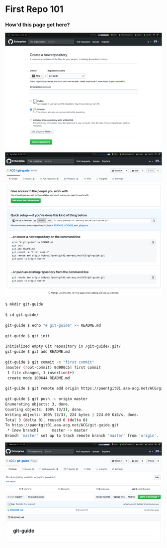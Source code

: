 # First Repo 101

### How'd this page get here?

![Image 01_create_repo.png](/images/01_create_repo.png)

![Image 02_create_repo.png](/images/02_create_repo.png)

```bash
$ mkdir git-guide

$ cd git-guide/

git-guide $ echo "# git-guide" >> README.md

git-guide $ git init

Initialized empty Git repository in /git-guide/.git/
git-guide $ git add README.md

git-guide $ git commit -m "first commit"
[master (root-commit) 9d900c5] first commit
 1 file changed, 1 insertion(+)
 create mode 100644 README.md

git-guide $ git remote add origin https://paentgit01.aaa-acg.net/ACG/git-guide.git

git-guide $ git push -u origin master
Enumerating objects: 3, done.
Counting objects: 100% (3/3), done.
Writing objects: 100% (3/3), 224 bytes | 224.00 KiB/s, done.
Total 3 (delta 0), reused 0 (delta 0)
To https://paentgit01.aaa-acg.net/ACG/git-guide.git
 * [new branch]      master -> master
Branch 'master' set up to track remote branch 'master' from 'origin'.
```

![Image 03_create_repo.png](/images/03_create_repo.png)